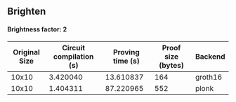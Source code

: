 ## Brighten
#### Brightness factor: 2
| Original Size | Circuit compilation (s) | Proving time (s) | Proof size (bytes) | Backend |
|---|---|---|---|---|
| 10x10 | 3.420040 | 13.610837 | 164 | groth16 |
| 10x10 | 1.404311 | 87.220965 | 552 | plonk |
